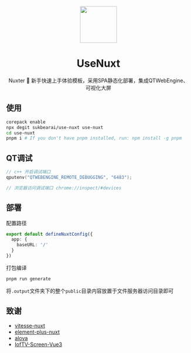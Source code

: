 <br>

<p align="center">
<img src="https://api.iconify.design/fluent-emoji:dog-face.svg" style="width:100px;" />
</p>

<h1 align="center">UseNuxt</h1>

<p align="center">
Nuxter 👏 新手快速上手体验模板，采用SPA静态化部署，集成QTWebEngine、可视化大屏
</p>

## 使用

```bash
corepack enable
npx degit sukbearai/use-nuxt use-nuxt
cd use-nuxt
pnpm i # If you don't have pnpm installed, run: npm install -g pnpm
```

## QT调试

```c++
// c++ 开启调试端口
qputenv("QTWEBENGINE_REMOTE_DEBUGGING", "6483");

// 浏览器访问调试端口 chrome://inspect/#devices
```

## 部署

配置路径

```ts
export default defineNuxtConfig({
  app: {
    baseURL: '/'
  }
})
```

打包编译

```bash
pnpm run generate
```

将`.output`文件夹下的整个`public`目录内容放置于文件服务器访问目录即可

## 致谢

- [vitesse-nuxt](https://github.com/antfu/vitesse-nuxt)
- [element-plus-nuxt](https://github.com/element-plus/element-plus-nuxt)
- [alova](https://github.com/alovajs/alova)
- [IofTV-Screen-Vue3](https://github.com/sukbearai/IofTV-Screen-Vue3)
